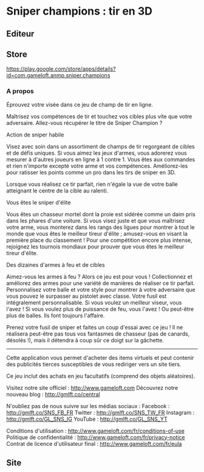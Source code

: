 # Sniper champions : tir en 3D

## Editeur 

## Store 
https://play.google.com/store/apps/details?id=com.gameloft.anmp.sniper.champions

### A propos 
Éprouvez votre visée dans ce jeu de champ de tir en ligne. 


Maîtrisez vos compétences de tir et touchez vos cibles plus vite que votre adversaire. Allez-vous récupérer le titre de Sniper Champion ? 


Action de sniper habile



Visez avec soin dans un assortiment de champs de tir regorgeant de cibles et de défis uniques. Si vous aimez les jeux d'armes, vous adorerez vous mesurer à d'autres joueurs en ligne à 1 contre 1. 
Vous êtes aux commandes et rien n'importe excepté votre arme et vos compétences. Améliorez-les pour ratisser les points comme un pro dans les tirs de sniper en 3D. 

Lorsque vous réalisez ce tir parfait, rien n'égale la vue de votre balle atteignant le centre de la cible au ralenti. 

Vous êtes le sniper d'élite



Vous êtes un chasseur mortel dont la proie est sidérée comme un daim pris dans les phares d'une voiture. 
Si vous visez juste et que vous maîtrisez votre arme, vous monterez dans les rangs des ligues pour montrer à tout le monde que vous êtes le meilleur tireur d'élite ; amusez-vous en visant la première place du classement ! 
Pour une compétition encore plus intense, rejoignez les tournois mondiaux pour prouver que vous êtes le meilleur tireur d'élite. 


Des dizaines d'armes à feu et de cibles



Aimez-vous les armes à feu ? Alors ce jeu est pour vous ! Collectionnez et améliorez des armes pour une variété de manières de réaliser ce tir parfait. 
Personnalisez votre balle et votre style pour montrer à votre adversaire que vous pouvez le surpasser au pistolet avec classe. 
Votre fusil est intégralement personnalisable. Si vous voulez un meilleur viseur, vous l'avez ! Si vous voulez plus de puissance de feu, vous l'avez ! Ou peut-être plus de balles. Ils font toujours l'affaire. 


Prenez votre fusil de sniper et faites un coup d'essai avec ce jeu ! Il ne réalisera peut-être pas tous vos fantasmes de chasseur (pas de canards, désolés !), mais il détendra à coup sûr ce doigt sur la gâchette. 
_____________________________________________ 

Cette application vous permet d'acheter des items virtuels et peut contenir des publicités tierces susceptibles de vous rediriger vers un site tiers. 

Ce jeu inclut des achats en jeu facultatifs (comprend des objets aléatoires). 

Visitez notre site officiel : http://www.gameloft.com 
Découvrez notre nouveau blog : http://gmlft.co/central 

N'oubliez pas de nous suivre sur les médias sociaux : 
Facebook : http://gmlft.co/SNS_FB_FR 
Twitter : http://gmlft.co/SNS_TW_FR 
Instagram : http://gmlft.co/GL_SNS_IG 
YouTube : http://gmlft.co/GL_SNS_YT 



Conditions d'utilisation : http://www.gameloft.com/fr/conditions-of-use 
Politique de confidentialité : http://www.gameloft.com/fr/privacy-notice 
Contrat de licence d'utilisateur final : http://www.gameloft.com/fr/eula

## Site 